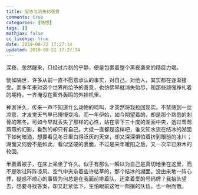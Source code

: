 ```yaml
---
title: 妥协与消失的善意
comments: true
categories: [随想]
tags: []
mathjax: false
cc_license: true
date: 2019-08-22 17:27:14
updated: 2019-08-22 17:27:14
---
```


深夜，忽然醒来，只经过片刻的宁静，便是包裹着整个黑夜袭来的精疲力竭。

<!--more-->

恍如隔世，许多从前一直不愿意承认的事实，对自己、对他人，其实都在逐渐接受。而多年来对这个世界所给予的善意，也仿佛早就消失殆尽，和那些顽强挣扎着的期待，一齐淹没在窗外轰鸣的外挂机里。

神游许久，传来一声不知道什么动物的啼叫，才突然将我拉回现实。不禁感到一丝凉意，才发觉天气早已慢慢变冷，而一年伊始，如今期望着的，却是那个熟悉的刺骨的寒冬。可如今早就丢失了那样的心性，站在零下三十度的湖面中央，透过莺莺燕燕的幻影，看到的却只有自己。大抵一直都是这样吧，谁又知水流在结冰的湖面下如何暗涌，想要看见冬日里白得泛灰的天空，却又深深惧怕着挤到眼前的冰川；湖面又何尝不是如此，看似坚硬的表面，不过是来年暖阳之后，又一次早已麻木的轮回。

半裹着被子，在床上呆坐了许久。似乎有那么一瞬以为自己是真切地坐在这里，而不是吹过阵阵凉风、空气中夹杂着些许枯草的，那个结冰的湖面。没由来地一阵心悸，疑惑不顺心的事情为何总是在我面前排着队，还拿着爱的号码牌？我抬头望去，想要寻找答案，却又赶紧低下，生怕眼前这唯一熙攘的队伍，也一哄而散。
